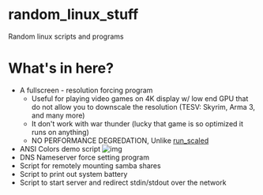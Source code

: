 # random_linux_stuff
Random linux scripts and programs

# What's in here?
 - A fullscreen - resolution forcing program
   - Useful for playing video games on 4K display w/ low end GPU that do not allow you to downscale the resolution (TESV: Skyrim, Arma 3, and many more)
   - It don't work with war thunder (lucky that game is so optimized it runs on anything)
   - NO PERFORMANCE DEGREDATION, Unlike [run_scaled](https://github.com/kaueraal/run_scaled)
 - ANSI Colors demo script ![img](https://i.imgur.com/iMla1pb.png)
 - DNS Nameserver force setting program
 - Script for remotely mounting samba shares
 - Script to print out system battery
 - Script to start server and redirect stdin/stdout over the network
